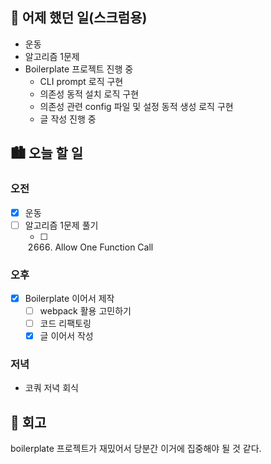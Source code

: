 ## 🌃 어제 했던 일(스크럼용)

- 운동
- 알고리즘 1문제
- Boilerplate 프로젝트 진행 중
  - CLI prompt 로직 구현
  - 의존성 동적 설치 로직 구현
  - 의존성 관련 config 파일 및 설정 동적 생성 로직 구현
  - 글 작성 진행 중

## 🏙️ 오늘 할 일

### 오전

- [x] 운동
- [ ] 알고리즘 1문제 풀기
  - [ ] 2666. Allow One Function Call

### 오후

- [x] Boilerplate 이어서 제작
  - [ ] webpack 활용 고민하기
  - [ ] 코드 리팩토링
  - [x] 글 이어서 작성

### 저녁

- 코쿼 저녁 회식

## 🌆 회고

boilerplate 프로젝트가 재밌어서 당분간 이거에 집중해야 될 것 같다.
